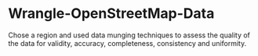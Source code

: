 # Wrangle-OpenStreetMap-Data
Chose a region and used data munging techniques to assess the quality of the data for validity, accuracy, completeness, consistency and uniformity.
